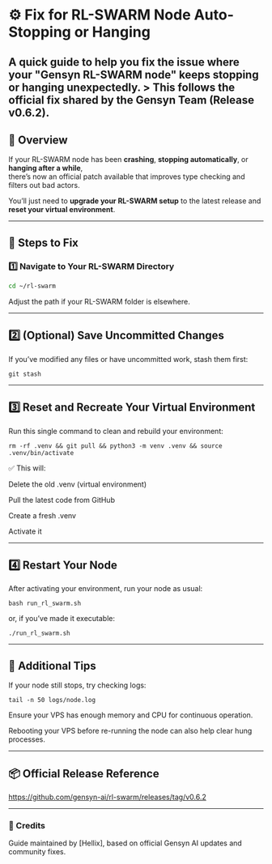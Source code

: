 # ⚙️ Fix for RL-SWARM Node Auto-Stopping or Hanging
 A quick guide to help you fix the issue where your  "Gensyn RL-SWARM node"  keeps stopping or hanging unexpectedly.   > This follows the official fix shared by the Gensyn Team (Release v0.6.2).
 ---

## 🧩 Overview

If your RL-SWARM node has been **crashing**, **stopping automatically**, or **hanging after a while**,  
there’s now an official patch available that improves type checking and filters out bad actors.

You’ll just need to **upgrade your RL-SWARM setup** to the latest release and **reset your virtual environment**.

---

## 🚀 Steps to Fix

### 1️⃣ Navigate to Your RL-SWARM Directory
```bash
cd ~/rl-swarm
```
Adjust the path if your RL-SWARM folder is elsewhere.

---
## 2️⃣ (Optional) Save Uncommitted Changes
If you’ve modified any files or have uncommitted work, stash them first:
```
git stash
```

---

## 3️⃣ Reset and Recreate Your Virtual Environment
Run this single command to clean and rebuild your environment:
```
rm -rf .venv && git pull && python3 -m venv .venv && source .venv/bin/activate
```
✅ This will:

Delete the old .venv (virtual environment)

Pull the latest code from GitHub

Create a fresh .venv

Activate it

---

## 4️⃣ Restart Your Node
After activating your environment, run your node as usual:
```
bash run_rl_swarm.sh
```
or, if you’ve made it executable:
```
./run_rl_swarm.sh
```

---

## 🧠 Additional Tips
If your node still stops, try checking logs:
```
tail -n 50 logs/node.log
```
Ensure your VPS has enough memory and CPU for continuous operation.

Rebooting your VPS before re-running the node can also help clear hung processes.

---

## 📦 Official Release Reference
https://github.com/gensyn-ai/rl-swarm/releases/tag/v0.6.2

---

### 💬 Credits

Guide maintained by [Hellix], based on official Gensyn AI updates and community fixes.





